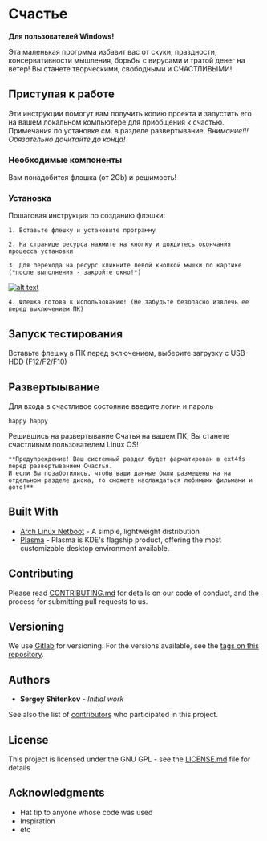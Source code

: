 
# Счастье
**Для пользователей Windows!**

Эта маленькая прогрмма избавит вас от скуки, праздности, консервативности мышления, борьбы с вирусами и тратой денег на ветер! 
Вы станете творческими, свободными и СЧАСТЛИВЫМИ!

## Приступая к работе

Эти инструкции помогут вам получить копию проекта и запустить его на вашем локальном компьютере для приобщения к счастью. 
Примечания по установке см. в разделе развертывание.
*Внимание!!! Обязательно дочитайте до конца!*

### Необходимые компоненты

Вам понадобится флэшка (от 2Gb) и решимость!


### Установка

Пошаговая инструкция по созданию флэшки:

```
1. Вставьте флешку и установите программу

```
```
2. На странице ресурса нажмите на кнопку и дождитесь окончания процесса установки

```
```
3. Для перехода на ресурс кликните левой кнопкой мышки по картике (*после выполнения - закройте окно!*)

```

[![alt text](http://loveletters2strangers.com/wp-content/uploads/2012/09/02-09-2012-4-41-38-PM-1024x556.jpg)](http://button.dekel.ru)

```
4. Флешка готова к использованию! (Не забудьте безопасно извлечь ее перед выключением ПК)
```


## Запуск тестирования

Вставьте флешку в ПК перед включением, выберите загрузку с USB-HDD (F12/F2/F10)


## Развертыывание

Для входа в счастливое состояние введите логин и пароль

```
happy happy

```

Решившись на развертывание Счатья на вашем ПК, Вы станете счастливым пользователем Linux OS!

```
**Предупреждение! Ваш системный раздел будет фарматирован в ext4fs перед развертыванием Счастья.
И если Вы позаботились, чтобы ваши данные были размещены на на отдельном разделе диска, то сможете наслаждаться любимыми фильмами и фото!**

```

## Built With

* [Arch Linux Netboot](https://www.archlinux.org/releng/netboot/) - A simple, lightweight distribution
* [Plasma](https://kde.org/products/) - Plasma is KDE's flagship product, offering the most customizable desktop environment available.

## Contributing

Please read [CONTRIBUTING.md](https://gist.github.com/PurpleBooth/b24679402957c63ec426) for details on our code of conduct, and the process for submitting pull requests to us.

## Versioning

We use [Gitlab](https://gitlab.com/groups/gitlab-org/) for versioning. For the versions available, see the [tags on this repository](https://gitlab.com). 

## Authors

* **Sergey Shitenkov** - *Initial work*

See also the list of [contributors](https://github.com/your/project/contributors) who participated in this project.

## License

This project is licensed under the GNU GPL - see the [LICENSE.md](https://ru.wikipedia.org/wiki/GNU_General_Public_License#Ссылки) file for details

## Acknowledgments

* Hat tip to anyone whose code was used
* Inspiration
* etc
